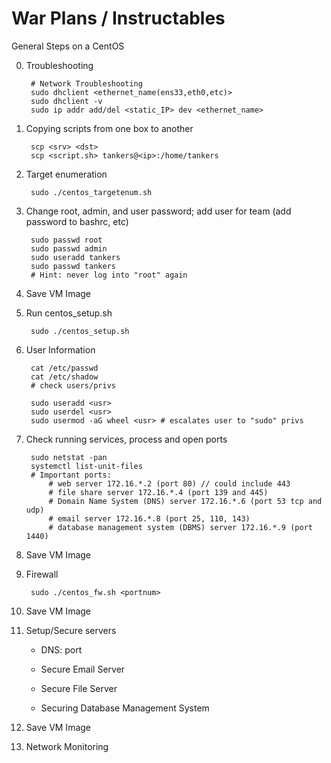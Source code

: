 # War Plans / Instructables

General Steps on a CentOS

0. Troubleshooting 
		
		# Network Troubleshooting
		sudo dhclient <ethernet_name(ens33,eth0,etc)>
		sudo dhclient -v
		sudo ip addr add/del <static_IP> dev <ethernet_name>

1. Copying scripts from one box to another

		scp <srv> <dst>
		scp <script.sh> tankers@<ip>:/home/tankers

2. Target enumeration

		sudo ./centos_targetenum.sh

3. Change root, admin, and user password; add user for team (add password to bashrc, etc)

		sudo passwd root
		sudo passwd admin
		sudo useradd tankers
		sudo passwd tankers
		# Hint: never log into "root" again

4. Save VM Image

5. Run centos_setup.sh

		sudo ./centos_setup.sh
		
6. User Information
		
		cat /etc/passwd
		cat /etc/shadow
		# check users/privs
		
		sudo useradd <usr>
		sudo userdel <usr>
		sudo usermod -aG wheel <usr> # escalates user to "sudo" privs

7. Check running services, process and open ports

		sudo netstat -pan 
		systemctl list-unit-files		
		# Important ports: 
			# web server 172.16.*.2 (port 80) // could include 443
			# file share server 172.16.*.4 (port 139 and 445)
			# Domain Name System (DNS) server 172.16.*.6 (port 53 tcp and udp)
			# email server 172.16.*.8 (port 25, 110, 143)
			# database management system (DBMS) server 172.16.*.9 (port 1440) 

8. Save VM Image

9. Firewall
	
		sudo ./centos_fw.sh <portnum>
		
8. Save VM Image

9. Setup/Secure servers

	- DNS: port 

	- Secure Email Server
		
	- Secure File Server
		
	- Securing Database Management System

10. Save VM Image

11. Network Monitoring
